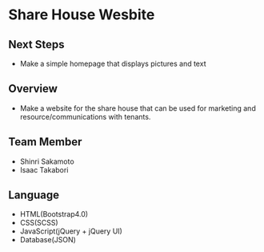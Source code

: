 # Share House Wesbite

## Next Steps
   - Make a simple homepage that displays pictures and text

## Overview
- Make a website for the share house that can be used for marketing and resource/communications with tenants.


## Team Member
- Shinri Sakamoto
- Isaac Takabori


## Language
* HTML(Bootstrap4.0)
* CSS(SCSS)
* JavaScript(jQuery + jQuery UI)
* Database(JSON)
